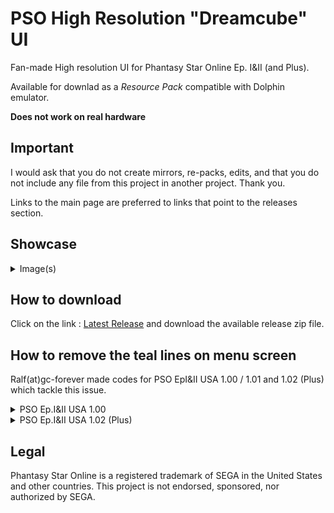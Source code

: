 # PSO High Resolution "Dreamcube" UI
Fan-made High resolution UI for Phantasy Star Online Ep. I&II (and Plus).

Available for downlad as a _Resource Pack_ compatible with Dolphin emulator.

__Does not work on real hardware__

## Important
I would ask that you do not create mirrors, re-packs, edits, and that you do not include any file from this project in another project. Thank you.

Links to the main page are preferred to links that point to the releases section.

## Showcase
<details>
  <summary>Image(s)</summary>
  
  ![Showcase A](showcase_a.png)
  
</details>

## How to download

Click on the link : [Latest Release](https://github.com/eleriaqueen/pso-highres-dreamcube-ui/releases/latest) and download the available release zip file.

## How to remove the teal lines on menu screen

Ralf(at)gc-forever made codes for PSO EpI&II USA 1.00 / 1.01 and 1.02 (Plus) which tackle this issue.

<details>
  <summary>PSO Ep.I&II USA 1.00</summary>
  
  ```
  Disable light-blue/teal lines on menu screen [Ralf] (may also work for v1.01)
  0424C090 60000000
  0424C0C8 60000000
  ```
  
</details>

<details>
  <summary>PSO Ep.I&II USA 1.02 (Plus)</summary>
  
  ```
  Disable light-blue/teal lines on menu screen [Ralf]
  0424D20C 60000000
  0424D244 60000000
  ```
  
</details>

## Legal
Phantasy Star Online is a registered trademark of SEGA in the United States and other countries.
This project is not endorsed, sponsored, nor authorized by SEGA.
